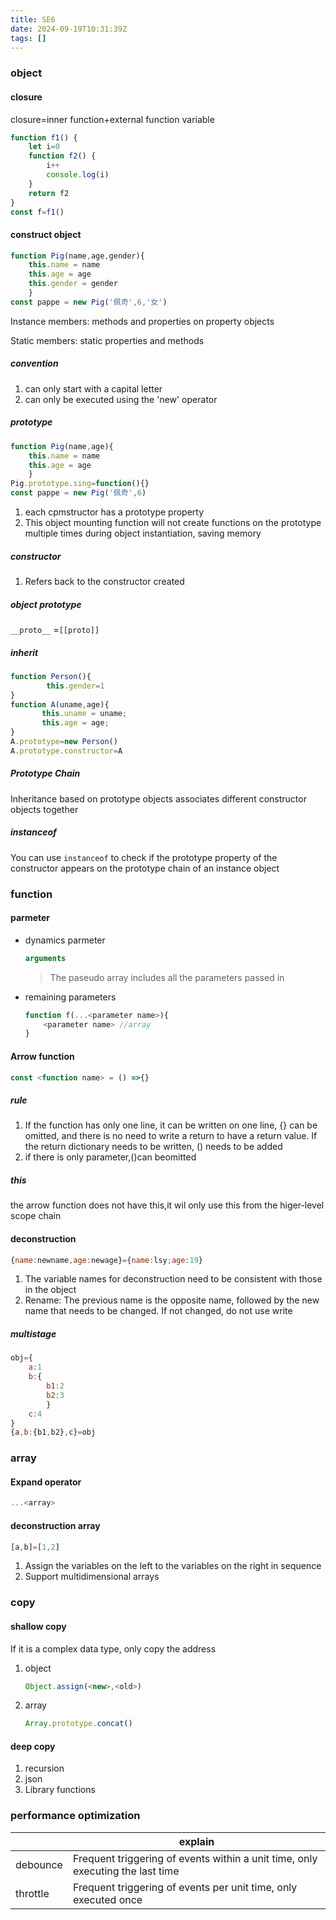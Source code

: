 ```yaml
---
title: SE6
date: 2024-09-19T10:31:39Z
tags: []
---
```


### object

#### closure

closure=inner function+external function variable

```javascript
function f1() {
    let i=0
    function f2() {
        i++
        console.log(i)
    }
    return f2
}
const f=f1()
```

#### construct object

```javascript
function Pig(name,age,gender){
    this.name = name
    this.age = age
    this.gender = gender
    }
const pappe = new Pig('佩奇',6,'女')
```

Instance members: methods and properties on property objects

Static members: static properties and methods

##### convention

1. can only start with a capital letter
2. can only be executed using the 'new' operator

##### prototype

```javascript
function Pig(name,age){
    this.name = name
    this.age = age
    }
Pig.prototype.sing=function(){}
const pappe = new Pig('佩奇',6)
```

1. each cpmstructor has a prototype property
2. This object mounting function will not create functions on the prototype multiple times during object instantiation, saving memory

##### constructor

1. Refers back to the constructor created

##### object prototype

​`__proto__`​ =`[[proto]]`​

##### inherit

```javascript
function Person(){
        this.gender=1
}
function A(uname,age){
       this.uname = uname;
       this.age = age;
}
A.prototype=new Person()
A.prototype.constructor=A
```

##### Prototype Chain

Inheritance based on prototype objects associates different constructor objects together

##### instanceof

You can use `instanceof`​ to check if the prototype property of the constructor appears on the prototype chain of an instance object

### function

#### parmeter

* dynamics parmeter

  ```javascript
  arguments
  ```

  > The paseudo array includes all the parameters passed in
  >
* remaining parameters

  ```javascript
  function f(...<parameter name>){
      <parameter name> //array
  }
  ```

#### Arrow function

```javascript
const <function name> = () =>{}
```

##### rule

1. If the function has only one line, it can be written on one line, {} can be omitted, and there is no need to write a return to have a return value. If the return dictionary needs to be written, () needs to be added
2. if there is only parameter,()can beomitted

##### this

the arrow function does not have this,it wil only use this from the higer-level scope chain

#### deconstruction

```javascript
{name:newname,age:newage}={name:lsy;age:19}
```

1. The variable names for deconstruction need to be consistent with those in the object
2. Rename: The previous name is the opposite name, followed by the new name that needs to be changed. If not changed, do not use write

##### multistage

```javascript
obj={
    a:1
    b:{
        b1:2
        b2:3
        }
    c:4
}
{a,b:{b1,b2},c}=obj
```

### array

#### Expand operator

```javascript
...<array>
```

#### deconstruction array

```javascript
[a,b]=[1,2]
```

1. Assign the variables on the left to the variables on the right in sequence
2. Support multidimensional arrays

### copy

#### shallow copy

If it is a complex data type, only copy the address

1. object

    ```javascript
    Object.assign(<new>,<old>)
    ```

2. array

    ```javascript
    Array.prototype.concat()
    ```

#### deep copy

1. recursion
2. json
3. Library functions

### performance optimization

||explain|
| ----------| --------------------------------------------------------------------------------|
|debounce|Frequent triggering of events within a unit time, only executing the last time|
|throttle|Frequent triggering of events per unit time, only executed once|
